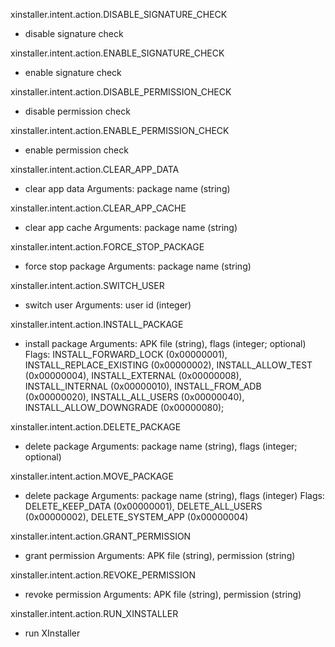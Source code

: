 xinstaller.intent.action.DISABLE_SIGNATURE_CHECK
- disable signature check

xinstaller.intent.action.ENABLE_SIGNATURE_CHECK
- enable signature check

xinstaller.intent.action.DISABLE_PERMISSION_CHECK
- disable permission check

xinstaller.intent.action.ENABLE_PERMISSION_CHECK
- enable permission check

xinstaller.intent.action.CLEAR_APP_DATA
- clear app data
Arguments: package name (string)

xinstaller.intent.action.CLEAR_APP_CACHE
- clear app cache
Arguments: package name (string)

xinstaller.intent.action.FORCE_STOP_PACKAGE
- force stop package
Arguments: package name (string)

xinstaller.intent.action.SWITCH_USER
- switch user
Arguments: user id (integer)

xinstaller.intent.action.INSTALL_PACKAGE
- install package
Arguments: APK file (string), flags (integer; optional)
Flags: INSTALL_FORWARD_LOCK (0x00000001), INSTALL_REPLACE_EXISTING (0x00000002), INSTALL_ALLOW_TEST (0x00000004),
INSTALL_EXTERNAL (0x00000008), INSTALL_INTERNAL (0x00000010), INSTALL_FROM_ADB (0x00000020), INSTALL_ALL_USERS (0x00000040),
INSTALL_ALLOW_DOWNGRADE (0x00000080);

xinstaller.intent.action.DELETE_PACKAGE
- delete package
Arguments: package name (string), flags (integer; optional)

xinstaller.intent.action.MOVE_PACKAGE
- delete package
Arguments: package name (string), flags (integer)
Flags: DELETE_KEEP_DATA (0x00000001), DELETE_ALL_USERS (0x00000002), DELETE_SYSTEM_APP (0x00000004)

xinstaller.intent.action.GRANT_PERMISSION
- grant permission
Arguments: APK file (string), permission (string)

xinstaller.intent.action.REVOKE_PERMISSION
- revoke permission
Arguments: APK file (string), permission (string)

xinstaller.intent.action.RUN_XINSTALLER
- run XInstaller



